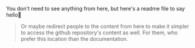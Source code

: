 
You don't need to see anything from here, but here's a readme file to say hello👋

> Or maybe redirect people to the content from here to make it simpler to access the github repository's content as well. For them, who prefer this location than the documentation.
